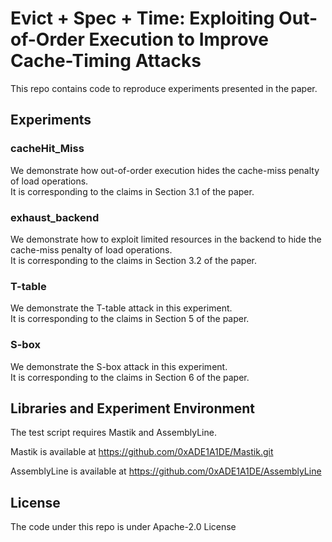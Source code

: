 # Evict + Spec + Time: Exploiting Out-of-Order Execution to Improve Cache-Timing Attacks  

This repo contains code to reproduce experiments presented in the paper.  

## Experiments

### cacheHit_Miss 
We demonstrate how out-of-order execution hides the cache-miss penalty of load operations.  
It is corresponding to the claims in Section 3.1 of the paper.  

### exhaust_backend   
We demonstrate how to exploit limited resources in the backend to hide the cache-miss penalty of load operations.  
It is corresponding to the claims in Section 3.2 of the paper.  

### T-table  
We demonstrate the T-table attack in this experiment.  
It is corresponding to the claims in Section 5 of the paper. 

### S-box  
We demonstrate the S-box attack in this experiment.  
It is corresponding to the claims in Section 6 of the paper.

## Libraries and Experiment Environment
The test script requires Mastik and AssemblyLine.  

Mastik is available at https://github.com/0xADE1A1DE/Mastik.git

AssemblyLine is available at https://github.com/0xADE1A1DE/AssemblyLine

## License
The code under this repo is under Apache-2.0 License
